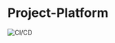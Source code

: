 # Project-Platform

![CI/CD](https://github.com/suyash-chavan/Project-Platform/workflows/node.js/badge.svg)
